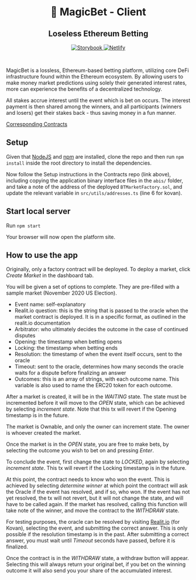 <h1 align="center">
  <span role="img" aria-label="tophat">
    🎩
  </span>
  MagicBet - Client
</h1>
<h2 align="center">Loseless Ethereum Betting</h2>

<p align="center">
    <a href="https://BetTogether.github.io/MagicBet-Client/">
    <img src="https://cdn.jsdelivr.net/gh/storybookjs/brand@master/badge/badge-storybook.svg" alt="Storybook" />
    </a>
    <a href="https://app.netlify.com/sites/magicbet/deploys">
    <img src="https://api.netlify.com/api/v1/badges/c995206c-1474-44fd-859d-c43c483fbb40/deploy-status" alt="Netlify" />
    </a>
</p>

<br/>

MagicBet is a lossless, Ethereum-based betting platform, utilizing core DeFi infrastructure found within the Ethereum ecosystem. By allowing users to make money market predictions using solely their generated interest rates, more can experience the benefits of a decentralized technology.

All stakes accrue interest until the event which is bet on occurs. The interest payment is then shared among the winners, and all participants (winners and losers) get their stakes back - thus saving money in a fun manner.

[Corresponding Contracts](https://github.com/BetTogether/MagicBet-Contracts)

## Setup

Given that [NodeJS](https://nodejs.org/) and [npm](https://www.npmjs.com/) are installed, clone the repo and then run `npm install` inside the root directory to install the dependencies.

Now follow the Setup instructions in the Contracts repo (link above), including copying the application binary interface files in the `abis/` folder, and take a note of the address of the deployed `BTMarketFactory.sol`, and update the relevant variable in `src/utils/addresses.ts` (line 6 for kovan).

## Start local server

Run `npm start`

Your browser will now open the platform site.

## How to use the app

Originally, only a factory contract will be deployed. To deploy a market, click _Create Market_ in the dashboard tab.

You will be given a set of options to complete. They are pre-filled with a sample market (November 2020 US Election).

- Event name: self-explanatory
- Realit.io question: this is the string that is passed to the oracle when the market contract is deployed. It is in a specific format, as outlined in the realit.io documentation
- Arbitrator: who ultimately decides the outcome in the case of continued disputes
- Opening: the timestamp when betting opens
- Locking: the timestamp when betting ends
- Resolution: the timestamp of when the event itself occurs, sent to the oracle
- Timeout: sent to the oracle, determines how many seconds the oracle waits for a dispute before finalizing an answer
- Outcomes: this is an array of strings, with each outcome name. This variable is also used to name the ERC20 token for each outcome.

After a market is created, it will be in the _WAITING_ state. The state must be incremented before it will move to the _OPEN_ state, which can be achieved by selecting _increment state_. Note that this tx will revert if the Opening timestamp is in the future.

The market is Ownable, and only the owner can increment state. The owner is whoever created the market.

Once the market is in the _OPEN_ state, you are free to make bets, by selecting the outcome you wish to bet on and pressing _Enter_.

To conclude the event, first change the state to _LOCKED_, again by selecting _increment state_. This tx will revert if the Locking timestamp is in the future.

At this point, the contract needs to know who won the event. This is achieved by selecting _determine winner_ at which point the contract will ask the Oracle if the event has resolved, and if so, who won. If the event has not yet resolved, the tx will not revert, but it will not change the state, and will have to be called again. If the market has resolved, calling this function will take note of the winner, and move the contract to the _WITHDRAW_ state.

For testing purposes, the oracle can be resolved by visiting [Realit.io](https://realitio.github.io/) (for Kovan), selecting the event, and submitting the correct answer. This is only possible if the resolution timestamp is in the past. After submitting a correct answer, you must wait until _Timeout_ seconds have passed, before it is finalized.

Once the contract is in the _WITHDRAW_ state, a withdraw button will appear. Selecting this will always return your original bet, if you bet on the winning outcome it will also send you your share of the accumulated interest.
